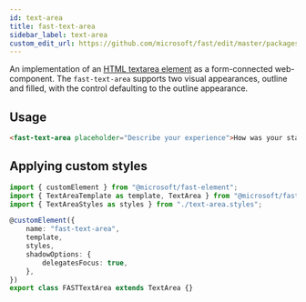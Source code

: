 ```yaml
---
id: text-area
title: fast-text-area
sidebar_label: text-area
custom_edit_url: https://github.com/microsoft/fast/edit/master/packages/web-components/fast-foundation/src/text-area/README.md
---
```


An implementation of an [HTML textarea element](https://developer.mozilla.org/en-US/docs/Web/HTML/Element/textarea) as a form-connected web-component. The `fast-text-area` supports two visual appearances, outline and filled, with the control defaulting to the outline appearance.

## Usage

```html
<fast-text-area placeholder="Describe your experience">How was your stay?</fast-text-area>
```

## Applying custom styles

```ts
import { customElement } from "@microsoft/fast-element";
import { TextAreaTemplate as template, TextArea } from "@microsoft/fast-foundation";
import { TextAreaStyles as styles } from "./text-area.styles";

@customElement({
    name: "fast-text-area",
    template,
    styles,
    shadowOptions: {
        delegatesFocus: true,
    },
})
export class FASTTextArea extends TextArea {}
```
